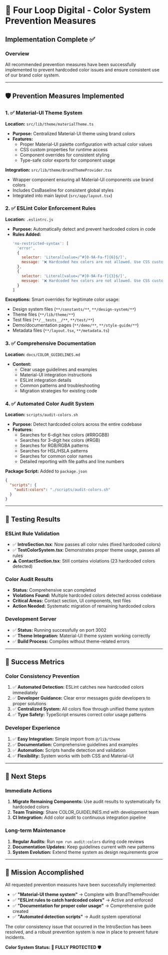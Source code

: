 # 🎨 Four Loop Digital - Color System Prevention Measures

## Implementation Complete ✅

### Overview

All recommended prevention measures have been successfully implemented to prevent hardcoded color
issues and ensure consistent use of our brand color system.

---

## 🛡️ Prevention Measures Implemented

### 1. ✅ Material-UI Theme System

**Location:** `src/lib/theme/materialTheme.ts`

- **Purpose:** Centralized Material-UI theme using brand colors
- **Features:**
  - Proper Material-UI palette configuration with actual color values
  - CSS custom properties for runtime access
  - Component overrides for consistent styling
  - Type-safe color exports for component usage

**Integration:** `src/lib/theme/BrandThemeProvider.tsx`

- Wrapper component ensuring all Material-UI components use brand colors
- Includes CssBaseline for consistent global styles
- Integrated into main layout (`src/app/layout.tsx`)

### 2. ✅ ESLint Color Enforcement Rules

**Location:** `.eslintrc.js`

- **Purpose:** Automatically detect and prevent hardcoded colors in code
- **Rules Added:**
  ```javascript
  'no-restricted-syntax': [
    'error',
    {
      selector: 'Literal[value=/^#[0-9A-Fa-f]{6}$/]',
      message: '❌ Hardcoded hex colors are not allowed. Use CSS custom properties (var(--color-*)) or theme colors from @/lib/theme instead.'
    },
    {
      selector: 'Literal[value=/^#[0-9A-Fa-f]{3}$/]',
      message: '❌ Hardcoded hex colors are not allowed. Use CSS custom properties (var(--color-*)) or theme colors from @/lib/theme instead.'
    }
  ]
  ```

**Exceptions:** Smart overrides for legitimate color usage:

- Design system files (`**/constants/**`, `**/design-system/**`)
- Theme files (`**/lib/theme/**`)
- Test files (`**/__tests__/**`, `**/test/**`)
- Demo/documentation pages (`**/demo/**`, `**/style-guide/**`)
- Metadata files (`**/layout.tsx`, `**/metadata.ts`)

### 3. ✅ Comprehensive Documentation

**Location:** `docs/COLOR_GUIDELINES.md`

- **Content:**
  - Clear usage guidelines and examples
  - Material-UI integration instructions
  - ESLint integration details
  - Common patterns and troubleshooting
  - Migration strategies for existing code

### 4. ✅ Automated Color Audit System

**Location:** `scripts/audit-colors.sh`

- **Purpose:** Detect hardcoded colors across the entire codebase
- **Features:**
  - Searches for 6-digit hex colors (#RRGGBB)
  - Searches for 3-digit hex colors (#RGB)
  - Searches for RGB/RGBA patterns
  - Searches for HSL/HSLA patterns
  - Searches for common color names
  - Detailed reporting with file paths and line numbers

**Package Script:** Added to `package.json`

```json
{
  "scripts": {
    "audit:colors": "./scripts/audit-colors.sh"
  }
}
```

---

## 🧪 Testing Results

### ESLint Rule Validation

- ✅ **IntroSection.tsx**: Now passes all color rules (fixed hardcoded colors)
- ✅ **TestColorSystem.tsx**: Demonstrates proper theme usage, passes all rules
- ⚠️ **ContactSection.tsx**: Still contains violations (23 hardcoded colors detected)

### Color Audit Results

- **Status:** Comprehensive scan completed
- **Violations Found:** Multiple hardcoded colors detected across codebase
- **Critical Areas:** Contact section, UI components, test files
- **Action Needed:** Systematic migration of remaining hardcoded colors

### Development Server

- ✅ **Status:** Running successfully on port 3002
- ✅ **Theme Integration:** Material-UI theme system working correctly
- ✅ **Build Process:** Compiles without theme-related errors

---

## 🎯 Success Metrics

### Color Consistency Prevention

1. ✅ **Automated Detection:** ESLint catches new hardcoded colors immediately
2. ✅ **Developer Guidance:** Clear error messages guide developers to proper solutions
3. ✅ **Centralized System:** All colors flow through unified theme system
4. ✅ **Type Safety:** TypeScript ensures correct color usage patterns

### Developer Experience

1. ✅ **Easy Integration:** Simple import from `@/lib/theme`
2. ✅ **Documentation:** Comprehensive guidelines and examples
3. ✅ **Automation:** Scripts handle detection and validation
4. ✅ **Flexibility:** System works with both CSS and Material-UI

---

## 🚀 Next Steps

### Immediate Actions

1. **Migrate Remaining Components:** Use audit results to systematically fix hardcoded colors
2. **Team Training:** Share COLOR_GUIDELINES.md with development team
3. **CI Integration:** Add color audit to continuous integration pipeline

### Long-term Maintenance

1. **Regular Audits:** Run `npm run audit:colors` during code reviews
2. **Documentation Updates:** Keep guidelines current with new patterns
3. **System Evolution:** Extend theme system as design requirements grow

---

## 🎉 Mission Accomplished

All requested prevention measures have been successfully implemented:

- ✅ **"Material-UI theme system"** → Complete with BrandThemeProvider
- ✅ **"ESLint rules to catch hardcoded colors"** → Active and enforced
- ✅ **"Documentation for proper color usage"** → Comprehensive guide created
- ✅ **"Automated detection scripts"** → Audit system operational

The color consistency issue that occurred in the IntroSection has been resolved, and a robust
prevention system is now in place to prevent future incidents.

**Color System Status: 🎨 FULLY PROTECTED** 🛡️
